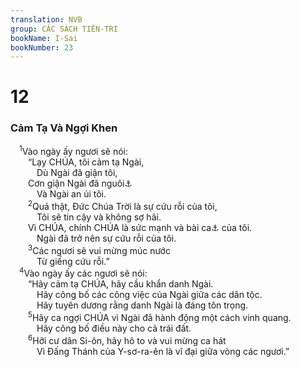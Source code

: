 ```yaml
---
translation: NVB
group: CÁC SÁCH TIÊN-TRI
bookName: I-Sai 
bookNumber: 23
---
```


<div class="title"><h1>12</h1><h3>Cảm Tạ Và Ngợi Khen </h3></div>
<span class="verse es_12_1"> <sup>1</sup>Vào ngày ấy ngươi sẽ nói: <br/>  “Lạy CHÚA, tôi cảm tạ Ngài, <br/>   Dù Ngài đã giận tôi, <br/>  Cơn giận Ngài đã nguôi<a data-toggle="tooltip" data-placement="bottom" title="Ctd: nguyện cơn giận Ngài nguôi đi">⚓</a><br/>   Và Ngài an ủi tôi. <br/></span>
<span class="verse es_12_2">  <sup>2</sup>Quả thật, Đức Chúa Trời là sự cứu rỗi của tôi, <br/>   Tôi sẽ tin cậy và không sợ hãi. <br/>  Vì CHÚA, chính CHÚA là sức mạnh và bài ca<a data-toggle="tooltip" data-placement="bottom" title="Ctd: quyền năng">⚓</a> của tôi. <br/>   Ngài đã trở nên sự cứu rỗi của tôi. <br/></span>
<span class="verse es_12_3">  <sup>3</sup>Các ngươi sẽ vui mừng múc nước <br/>   Từ giếng cứu rỗi.” <br/></span>
<span class="verse es_12_4"> <sup>4</sup>Vào ngày ấy các ngươi sẽ nói: <br/>  “Hãy cảm tạ CHÚA, hãy cầu khẩn danh Ngài. <br/>   Hãy công bố các công việc của Ngài giữa các dân tộc. <br/>   Hãy tuyên dương rằng danh Ngài là đáng tôn trọng. <br/></span>
<span class="verse es_12_5">  <sup>5</sup>Hãy ca ngợi CHÚA vì Ngài đã hành động một cách vinh quang. <br/>   Hãy công bố điều này cho cả trái đất. <br/></span>
<span class="verse es_12_6">  <sup>6</sup>Hỡi cư dân Si-ôn, hãy hô to và vui mừng ca hát <br/>   Vì Đấng Thánh của Y-sơ-ra-ên là vĩ đại giữa vòng các ngươi.” <br/></span>
